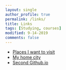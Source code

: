 ```yaml
---
layout: single
author_profile: true
permalink: /links/
title: Links
tags: [Studying, courses]
modified: 9-14-2019
comments: false
---
```




* [Places I want to visit](http://iwanttovisit.com)
* [My home city](http://homecity.com)
* [Second Github.io](https://fatememoqadam.github.io/labexam)

